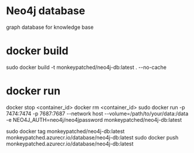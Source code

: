 # Neo4j database
graph database for knowledge base

# docker build 
sudo docker build -t monkeypatched/neo4j-db:latest . --no-cache

# docker run
docker stop <container_id>
docker rm <container_id>
sudo docker run -p 7474:7474 -p 7687:7687  --network host --volume=/path/to/your/data:/data  -e NEO4J_AUTH=neo4j/neo4jpassword monkeypatched/neo4j-db:latest

sudo docker tag  monkeypatched/neo4j-db:latest monkeypatched.azurecr.io/database/neo4j-db:latest
sudo docker push monkeypatched.azurecr.io/database/neo4j-db:latest

